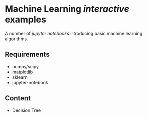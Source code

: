 # Machine Learning *interactive* examples

A number of *jupyter notebooks* introducing basic machine learning algorithms.

## Requirements

* numpy/scipy
* matplotlib
* sklearn
* jupyter-notebook

## Content

* Decision Tree
